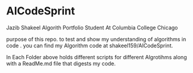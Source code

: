 # AICodeSprint
Jazib Shakeel Algorith Portfolio 
Student At Columbia College Chicago

purpose of this repo.
to test and show my understanding of algorithms in code .
you can find my Algorithm code at shakeel159/AICodeSprint.

In Each Folder above holds different scripts for different Algrotihms along with a ReadMe.md file that digests my code.
